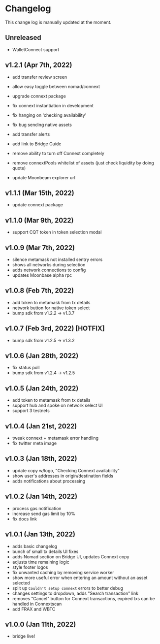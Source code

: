 Changelog
=========

This change log is manually updated at the moment.

Unreleased
--------------------------------
- WalletConnect support

v1.2.1 (Apr 7th, 2022)
--------------------------------
- add transfer review screen
- allow easy toggle between nomad/connext
- upgrade connext package
- fix connext instantiation in development
- fix hanging on 'checking availability'
- fix bug sending native assets
- add transfer alerts
- add link to Bridge Guide
- remove ability to turn off Connext completely
- remove connextPools whitelist of assets (just check liquidity by doing quote)

- update Moonbeam explorer url

v1.1.1 (Mar 15th, 2022)
--------------------------------
- update connext package

v1.1.0 (Mar 9th, 2022)
--------------------------------
- support CQT token in token selection modal

v1.0.9 (Mar 7th, 2022)
--------------------------------
- silence metamask not installed sentry errors
- shows all networks during selection
- adds network connections to config
- updates Moonbase alpha rpc

v1.0.8 (Feb 7th, 2022)
--------------------------------
- add token to metamask from tx details
- network button for native token select
- bump sdk from v1.2.2 -> v1.3.7

v1.0.7 (Feb 3rd, 2022) [HOTFIX]
--------------------------------
- bump sdk from v1.2.5 -> v1.3.2

v1.0.6 (Jan 28th, 2022)
--------------------------------
- fix status poll
- bump sdk from v1.2.4 -> v1.2.5

v1.0.5 (Jan 24th, 2022)
--------------------------------
- add token to metamask from tx details
- support hub and spoke on network select UI
- support 3 testnets

v1.0.4 (Jan 21st, 2022)
--------------------------------
- tweak connext + metamask error handling
- fix twitter meta image

v1.0.3 (Jan 18th, 2022)
--------------------------------
- update copy w/logo, "Checking Connext availability"
- show user's addresses in origin/destination fields
- adds notifications about processing

v1.0.2 (Jan 14th, 2022)
--------------------------------
- process gas notification
- increase send gas limit by 10%
- fix docs link

v1.0.1 (Jan 13th, 2022)
--------------------------------
- adds basic changelog
- bunch of small tx details UI fixes
- adds Nomad section on Bridge UI, updates Connext copy
- adjusts time remaining logic
- style footer logos
- fix unwanted caching by removing service worker
- show more useful error when entering an amount without an asset selected
- split up `Couldn't setup connext` errors to better debug
- changes settings to dropdown, adds "Search transaction" link
- removes "Cancel" button for Connext transactions, expired txs can be handled in Connextscan
- add FRAX and WBTC

v1.0.0 (Jan 11th, 2022)
--------------------------------
- bridge live!
